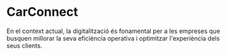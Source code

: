 # CarConnect
En el context actual, la digitalització és fonamental per a les empreses que busquen millorar la seva eficiència operativa i optimitzar l'experiència dels seus clients. 
